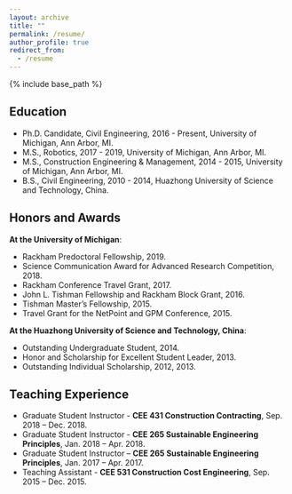 ```yaml
---
layout: archive
title: ""
permalink: /resume/
author_profile: true
redirect_from:
  - /resume
---
```


{% include base_path %}

Education
------

* Ph.D. Candidate, Civil Engineering, 2016 - Present, University of Michigan, Ann Arbor, MI.
* M.S., Robotics, 2017 - 2019, University of Michigan, Ann Arbor, MI.
* M.S., Construction Engineering & Management, 2014 - 2015, University of Michigan, Ann Arbor, MI.
* B.S., Civil Engineering, 2010 - 2014, Huazhong University of Science and Technology, China.

Honors and Awards
------
**At the University of Michigan**:
* Rackham Predoctoral Fellowship, 2019.
* Science Communication Award for Advanced Research Competition, 2018.
* Rackham Conference Travel Grant, 2017.
* John L. Tishman Fellowship and Rackham Block Grant, 2016.
* Tishman Master’s Fellowship, 2015.
* Travel Grant for the NetPoint and GPM Conference, 2015.


**At the Huazhong University of Science and Technology, China**:
* Outstanding Undergraduate Student, 2014.
* Honor and Scholarship for Excellent Student Leader, 2013.
* Outstanding Individual Scholarship, 2012, 2013.
  
Teaching Experience
------

* Graduate Student Instructor - **CEE 431 Construction Contracting**, Sep. 2018 – Dec. 2018.
* Graduate Student Instructor - **CEE 265 Sustainable Engineering Principles**, Jan. 2018 – Apr. 2018.
* Graduate Student Instructor – **CEE 265 Sustainable Engineering Principles**, Jan. 2017 – Apr. 2017.
* Teaching Assistant - **CEE 531 Construction Cost Engineering**, Sep. 2015 – Dec. 2015.

            
<!-- Skills
------ -->
<!-- * Programming
  * Python, C++, MATLAB, C, Java, Javascript, SQL, NoSQL(MongoDB, Cassandra), Linux
* Data Analysis
  * Data Mining, Machine Learning, Computer Vision, Natural Language Processing, Signal Processing, Sensor Fusion, Embedded Systems
* Deep Learning Framework
  * Tensorflow, Caffe, Torch
* Design & Presentation
  * Adobe Creative Suite (Photoshop, Illustrator), Microsoft Office Suite
                                                                            -->          

<!-- Selected Coursework
------ -->
<!-- * EECS 586: Algorithms
* EECS 583: Advanced Compiler
* EECS 560: Linear System Theory
* EECS 551: Matrix Method for Signal Processing
* EECS 545: Machine Learning
* EECS 542: Advanced Topics in Computer Vision
* EECS 501: Probability and Random Process
* EECS 485: Web Databases & Information Systems
* EECS 484: Database Management Systems
* EECS 461: Embedded Control Systems
* EECS 460: Control System Analysis and Design  -->






<!-- Service & Leadership
------ -->
<!-- * Vice President of the Volunteer Service Department at Tongji University, Oct.2010 - Jun.2012  
* Leader of the Tongji Education Aid Activity (Raised over 50,000CNY to subsidize 204 pupils), Sep.2011 - Nov.2011                           
* Volunteer Coordinator of the 14th FINA World Championships Shanghai 2011 Organizing Committee, Jul.2011  -->   
